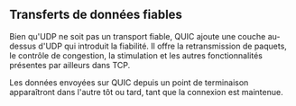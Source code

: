 ## Transferts de données fiables

Bien qu'UDP ne soit pas un transport fiable, QUIC ajoute une couche au-dessus d'UDP
qui introduit la fiabilité. Il offre la retransmission de paquets, le contrôle de
congestion, la stimulation et les autres fonctionnalités présentes par ailleurs
dans TCP.

Les données envoyées sur QUIC depuis un point de terminaison apparaîtront dans
l'autre tôt ou tard, tant que la connexion est maintenue.
